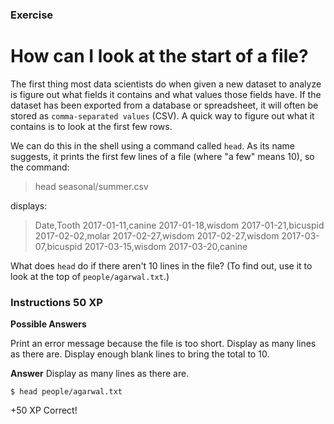### Exercise

# How can I look at the start of a file?

The first thing most data scientists do when given a new dataset to analyze is figure out what fields it contains and what values those fields have. If the dataset has been exported from a database or spreadsheet, it will often be stored as `comma-separated values` (CSV). A quick way to figure out what it contains is to look at the first few rows.

We can do this in the shell using a command called `head`. As its name suggests, it prints the first few lines of a file (where "a few" means 10), so the command:

>head seasonal/summer.csv

displays:

>Date,Tooth
>2017-01-11,canine
>2017-01-18,wisdom
>2017-01-21,bicuspid
>2017-02-02,molar
>2017-02-27,wisdom
>2017-02-27,wisdom
>2017-03-07,bicuspid
>2017-03-15,wisdom
>2017-03-20,canine

What does `head` do if there aren't 10 lines in the file? (To find out, use it to look at the top of `people/agarwal.txt`.)

### Instructions  50 XP

**Possible Answers**

Print an error message because the file is too short.
Display as many lines as there are.
Display enough blank lines to bring the total to 10.

**Answer**
Display as many lines as there are.
```console
$ head people/agarwal.txt
```


+50 XP
Correct!
